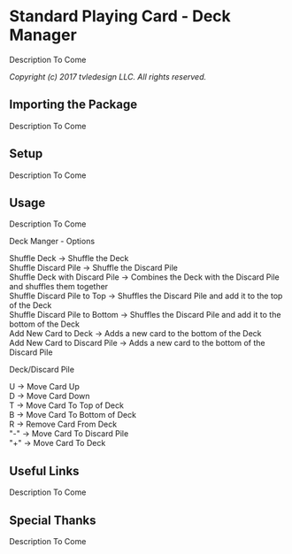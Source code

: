 # Standard Playing Card - Deck Manager
Description To Come

_Copyright (c) 2017 tvledesign LLC. All rights reserved._

## Importing the Package

Description To Come
        
## Setup
Description To Come
    
## Usage
Description To Come

Deck Manger - Options

Shuffle Deck -> Shuffle the Deck  
Shuffle Discard Pile -> Shuffle the Discard Pile  
Shuffle Deck with Discard Pile -> Combines the Deck with the Discard Pile and shuffles them together  
Shuffle Discard Pile to Top -> Shuffles the Discard Pile and add it to the top of the Deck  
Shuffle Discard Pile to Bottom -> Shuffles the Discard Pile and add it to the bottom of the Deck  
Add New Card to Deck -> Adds a new card to the bottom of the Deck  
Add New Card to Discard Pile -> Adds a new card to the bottom of the Discard Pile  

Deck/Discard Pile

U -> Move Card Up  
D -> Move Card Down  
T -> Move Card To Top of Deck  
B -> Move Card To Bottom of Deck  
R -> Remove Card From Deck  
"-" -> Move Card To Discard Pile  
"+" -> Move Card To Deck  

## Useful Links
Description To Come
    
## Special Thanks
Description To Come